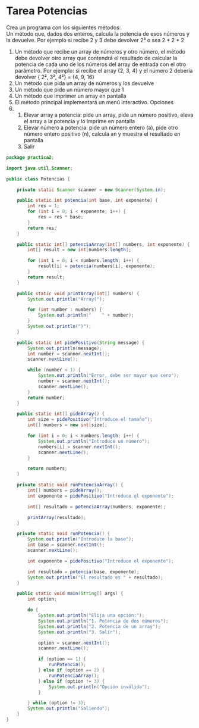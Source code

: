 # Tarea Potencias

Crea un programa con los siguientes métodos:\
Un método que, dados dos enteros, calcula la potencia de esos números y la devuelve. Por ejemplo si recibe 2 y 3 debe devolver 2³ o sea 2 \* 2 \* 2

1. Un método que recibe un array de números y otro número, el método debe devolver otro array que contendrá el resultado de calcular la potencia de cada uno de los números del array de entrada con el otro parámetro. Por ejemplo: si recibe el array {2, 3, 4} y el número 2 debería devolver { 2², 3², 4²} = {4, 9, 16}
2. Un método que pida  un array de números y los devuelve
3. Un método que pide un número mayor que 1
4. Un método que imprimer un array en pantalla
5. El método principal implementará un menú interactivo. Opciones
6.
   1. Elevar array a potencia: pide un array, pide un número positivo, eleva el array a la potencia y lo imprime en pantalla
   2. Elevar número a potencia: pide un número entero (a), pide otro número entero positivo (n),  calcula an y muestra el resultado en pantalla
   3. Salir

```java
package practica2;

import java.util.Scanner;

public class Potencias {

    private static Scanner scanner = new Scanner(System.in);

    public static int potencia(int base, int exponente) {
        int res = 1;
        for (int i = 0; i < exponente; i++) {
            res = res * base;
        }
        return res;
    }

    public static int[] potenciaArray(int[] numbers, int exponente) {
        int[] result = new int[numbers.length];

        for (int i = 0; i < numbers.length; i++) {
            result[i] = potencia(numbers[i], exponente);
        }
        return result;
    }

    public static void printArray(int[] numbers) {
        System.out.println("Array(");

        for (int number : numbers) {
            System.out.println("    " + number);
        }
        System.out.println(")");
    }

    public static int pidePositivo(String message) {
        System.out.println(message);
        int number = scanner.nextInt();
        scanner.nextLine();

        while (number < 1) {
            System.out.println("Error, debe ser mayor que cero");
            number = scanner.nextInt();
            scanner.nextLine();
        }
        return number;
    }

    public static int[] pideArray() {
        int size = pidePositivo("Introduce el tamaño");
        int[] numbers = new int[size];

        for (int i = 0; i < numbers.length; i++) {
            System.out.println("Introduce un número");
            numbers[i] = scanner.nextInt();
            scanner.nextLine();
        }

        return numbers;
    }

    private static void runPotenciaArray() {
        int[] numbers = pideArray();
        int exponente = pidePositivo("Introduce el exponente");

        int[] resultado = potenciaArray(numbers, exponente);

        printArray(resultado);
    }

    private static void runPotencia() {
        System.out.println("Introduce la base");
        int base = scanner.nextInt();
        scanner.nextLine();

        int exponente = pidePositivo("Introduce el exponente");

        int resultado = potencia(base, exponente);
        System.out.println("El resultado es " + resultado);
    }

    public static void main(String[] args) {
        int option;

        do {
            System.out.println("Elija una opción:");
            System.out.println("1. Potencia de dos números");
            System.out.println("2. Potencia de un array");
            System.out.println("3. Salir");

            option = scanner.nextInt();
            scanner.nextLine();

            if (option == 1) {
                runPotencia();
            } else if (option == 2) {
                runPotenciaArray();
            } else if (option != 3) {
                System.out.println("Opción inválida");
            }

        } while (option != 3);
        System.out.println("Saliendo");
    }
}

```
